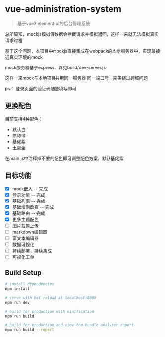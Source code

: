 # vue-administration-system

> 基于vue2 element-ui的后台管理系统

总所周知，mockjs模拟假数据会拦截请求并模拟返回，这样一来就无法模拟真实请求过程

基于这个问题，本项目中mockjs直接集成在webpack的本地服务器中，实现最接近真实环境的mock

mock服务器基于express，详见build/dev-server.js

这样一来mock与本地项目共用同一服务器 同一端口号，完美绕过跨域问题

ps： 登录页面的验证码随便填写即可

## 更换配色
目前支持4种配色：
- 默认白
- 原谅绿
- 基佬紫
- 土豪金

在main.js中注释掉不要的配色即可调整配色方案，默认基佬紫

## 目标功能
- [x] mock嵌入 -- 完成
- [x] 登录功能 -- 完成
- [x] 基础列表 -- 完成
- [x] 基础增删改查 -- 完成
- [x] 基础路由 -- 完成
- [x] 更多主题配色 
- [ ] 图片裁剪上传
- [ ] markdown编辑器
- [ ] 富文本编辑器
- [ ] 数据可视化
- [ ] 持续部署，持续集成
- [ ] 可视化工单

## Build Setup

``` bash
# install dependencies
npm install

# serve with hot reload at localhost:8080
npm run dev

# build for production with minification
npm run build

# build for production and view the bundle analyzer report
npm run build --report

```
